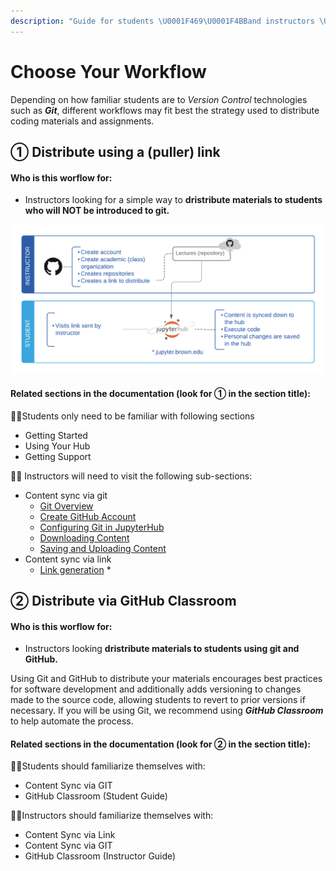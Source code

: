 ```yaml
---
description: "Guide for students \U0001F469‍\U0001F4BBand instructors \U0001F468‍\U0001F3EBto choosing a workflow and finding related documentation"
---
```


# Choose Your Workflow

Depending on how familiar students are to _Version Control_ technologies such as _**Git**_, different workflows may fit best the strategy used to distribute coding materials and assignments. 

## ① Distribute using a \(puller\) link

#### Who is this worflow for:

* Instructors looking for a simple way to **dristribute materials to students who will NOT be introduced to git.** 

![Workflow when synching content using a \(special\) link](.gitbook/assets/auto-pull.png)

#### Related sections in the documentation \(look for  ① in the section title\):

👩‍💻Students only need to be familiar with following sections

* Getting Started  
* Using Your Hub
* Getting Support 

👨‍🏫 Instructors will need to visit the following sub-sections:

* Content sync via git
  * [Git Overview](git-basics/overview.md)
  * [Create GitHub Account](git-basics/create-github-account.md)
  * [Configuring Git in JupyterHub](git-basics/configure-git-and-github.md)
  * [Downloading Content](git-basics/git-clone.md)
  * [Saving and Uploading Content](git-basics/saving-and-uploading-git-commit-push.md)
* Content sync via link
  * [Link generation](content-sync-via-link/nbgitpuller.md)
    * 

## ② Distribute via GitHub Classroom



#### Who is this worflow for:

* Instructors looking  **dristribute materials to students using git and GitHub.** 

Using Git and GitHub to distribute your materials encourages best practices for software development and additionally adds versioning to changes made to the source code, allowing students to revert to prior versions if necessary. If you will be using Git, we recommend using _**GitHub Classroom**_  to help automate the process.  

#### Related sections in the documentation \(look for  ② in the section title\):

👩‍💻Students  should familiarize themselves with:  

* Content Sync via GIT
* GitHub Classroom \(Student Guide\)

👨‍🏫Instructors should familiarize themselves with:

* Content Sync via Link
* Content Sync via GIT
* GitHub Classroom \(Instructor Guide\)

 

